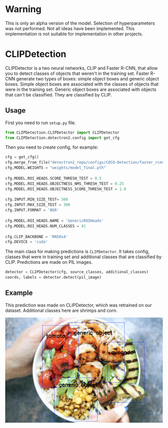 # Warning

This is only an alpha version of the model. Selection of hyperparameters was not performed. Not all ideas have been implemented.
This implementation is not suitable for implementation in other projects.

# CLIPDetection

CLIPDetector is a two neural networks, CLIP and Faster R-CNN, that allow you to detect classes of objects that weren't in the training set. Faster R-CNN generate two types of boxes: simple object boxes and generic object boxes. Simple object boxes are associated with the classes of objects that were in the training set. Generic object boxes are associated with objects that can't be classified. They are classified by CLIP.

## Usage

First you need to run `setup.py` file.

```python
from CLIPDetection.CLIPDetector import CLIPDetector
from CLIPDetection.detectron2.config import get_cfg
```

Then you need to create config, for example:

```python
cfg = get_cfg()
cfg.merge_from_file("detectron2_repo/configs/COCO-Detection/faster_rcnn_R_50_FPN_3x.yaml")
cfg.MODEL.WEIGHTS = "weights/model_final.pth"

cfg.MODEL.ROI_HEADS.SCORE_THRESH_TEST = 0.5
cfg.MODEL.ROI_HEADS.OBJECTNESS_NMS_THRESH_TEST = 0.25
cfg.MODEL.ROI_HEADS.OBJECTNESS_SCORE_THRESH_TEST = 1.0

cfg.INPUT.MIN_SIZE_TEST= 300
cfg.INPUT.MAX_SIZE_TEST = 300
cfg.INPUT.FORMAT = 'BGR'

cfg.MODEL.ROI_HEADS.NAME = 'GenericROIHeads'
cfg.MODEL.ROI_HEADS.NUM_CLASSES = 41

cfg.CLIP_BACKBONE = 'RN50x4'
cfg.DEVICE = 'cuda'
```

The main class for making predictions is `CLIPDetector`. It takes config, classes that were in training set and additional classes that are classified by CLIP. Predictions are made on PIL images.


```python
detector = CLIPDetector(cfg, source_classes, additional_classes)
coords, labels = detector.detect(pil_image)
```

## Example

This prediction was made on CLIPDetector, which was retrained on our dataset. Additional classes here are shrimps and corn.

![Example](example.jpeg)
